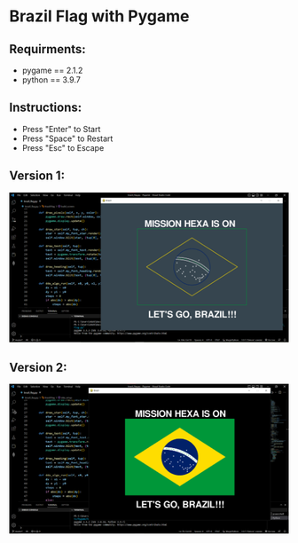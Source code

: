 # Brazil Flag with Pygame

Requirments:
--------------------------
- pygame == 2.1.2
- python == 3.9.7


Instructions:
------------------------
- Press "Enter" to Start
- Press "Space" to Restart
- Press "Esc" to Escape

Version 1:
----------------------------------------

![](Image/Screenshot%202022-11-30%20133226.png)

Version 2:
---------------------------------------

![](Image/Screenshot%202022-11-30%20211352.png)


